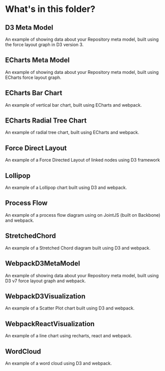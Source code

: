 # What's in this folder?

## D3 Meta Model

An example of showing data about your Repository meta model, built using the force layout graph in D3 version 3.

## ECharts Meta Model

An example of showing data about your Repository meta model, built using ECharts force layout graph.

## ECharts Bar Chart

An example of vertical bar chart, built using ECharts and webpack.

## ECharts Radial Tree Chart

An example of radial tree chart, built using ECharts and webpack.

## Force Direct Layout

An example of a Force Directed Layout of linked nodes using D3 framework

## Lollipop

An example of a Lollipop chart built using D3 and webpack.

## Process Flow

An example of a process flow diagram using on JointJS (built on Backbone) and webpack.

## StretchedChord

An example of a Stretched Chord diagram built using D3 and webpack.

## WebpackD3MetaModel

An example of showing data about your Repository meta model, built using D3 v7 force layout graph and webpack.

## WebpackD3Visualization

An example of a Scatter Plot chart built using D3 and webpack.

## WebpackReactVisualization

An example of a line chart using recharts, react and webpack.

## WordCloud

An example of a word cloud using D3 and webpack.
